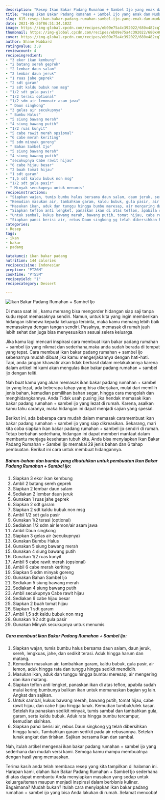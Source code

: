 ```yaml
---
description: "Resep Ikan Bakar Padang Rumahan + Sambel Ijo yang enak dan Mudah Dibuat"
title: "Resep Ikan Bakar Padang Rumahan + Sambel Ijo yang enak dan Mudah Dibuat"
slug: 615-resep-ikan-bakar-padang-rumahan-sambel-ijo-yang-enak-dan-mudah-dibuat
date: 2021-05-26T06:51:34.102Z
image: https://img-global.cpcdn.com/recipes/eb09e75a4c392022/680x482cq70/ikan-bakar-padang-rumahan-sambel-ijo-foto-resep-utama.jpg
thumbnail: https://img-global.cpcdn.com/recipes/eb09e75a4c392022/680x482cq70/ikan-bakar-padang-rumahan-sambel-ijo-foto-resep-utama.jpg
cover: https://img-global.cpcdn.com/recipes/eb09e75a4c392022/680x482cq70/ikan-bakar-padang-rumahan-sambel-ijo-foto-resep-utama.jpg
author: Shane Hubbard
ratingvalue: 3.8
reviewcount: 4
recipeingredient:
- "3 ekor ikan kembung"
- "2 batang sereh geprek"
- "2 lembar daun salam"
- "2 lembar daun jeruk"
- "1 ruas jahe geprek"
- "2 sdt garam"
- "2 sdt kaldu bubuk non msg"
- "1/2 sdt gula pasir"
- "1/2 terasi optional"
- "1/2 sdm air lemonair asam jawa"
- " Daun singkong"
- "3 gelas air secukupnya"
- " Bumbu Halus"
- "5 siung bawang merah"
- "4 siung bawang putih"
- "1/2 ruas kunyit"
- "5 cabe rawit merah opsional"
- "6 cabe merah keriting"
- "5 sdm minyak goreng"
- " Bahan Sambel Ijo"
- "5 siung bawang merah"
- "4 siung bawang putih"
- "secukupnya Cabe rawit hijau"
- "6 cabe hijau besar"
- "2 buah tomat hijau"
- "1 sdt garam"
- "1,5 sdt kaldu bubuk non msg"
- "1/2 sdt gula pasir"
- " Minyak secukupnya untuk menumis"
recipeinstructions:
- "Siapkan wajan, tumis bumbu halus bersama daun salam, daun jeruk, sereh, lengkuas, jahe, dan sedikit terasi. Aduk hingga harum dan matang."
- "Kemudian masukan air, tambahkan garam, kaldu bubuk, gula pasir, air lemon, aduk hingga rata dan tunggu hingga sedikit mendidih."
- "Masukan ikan, aduk dan tunggu hingga bumbu meresap, air mengering dan ikan matang."
- "Siapkan teflon anti lengket, panaskan ikan di atas teflon, apabila sudah mulai kering bumbunya balikan ikan untuk memanaskan bagian yg lain. Angkat dan sajikan."
- "Untuk sambal, kukus bawang merah, bawang putih, tomat hijau, cabe rawit hijau, dan cabe hijau hingga lunak. Kemudian tumbuk/ulek kasar. Setelah itu panaskan sedikit minyak, tumis sambal dan tambahkan gula, garam, serta kaldu bubuk. Aduk rata hingga bumbu tercampur, kemudian sisihkan."
- "Siapkan panci berisi air, rebus Daun singkong yg telah dibersihkan hingga lunak. Tambahkan garam sedikit pada air rebusannya. Setelah lunak angkat dan tiriskan. Sajikan bersama ikan dan sambal."
categories:
- Resep
tags:
- ikan
- bakar
- padang

katakunci: ikan bakar padang 
nutrition: 144 calories
recipecuisine: Indonesian
preptime: "PT26M"
cooktime: "PT55M"
recipeyield: "1"
recipecategory: Dessert

---
```



![Ikan Bakar Padang Rumahan + Sambel Ijo](https://img-global.cpcdn.com/recipes/eb09e75a4c392022/680x482cq70/ikan-bakar-padang-rumahan-sambel-ijo-foto-resep-utama.jpg)

Di masa  saat ini , kamu memang bisa mengorder hidangan siap saji tanpa kudu repot memasaknya sendiri. Namun, untuk kita yang ingin memberikan hidangan istimewa kepada keluarga tercinta, maka kamu memang lebih baik memasaknya dengan tangan sendiri. Pasalnya, memasak di rumah jauh lebih sehat dan juga bisa menyesuaikan sesuai selera keluarga.

Jika kamu lagi mencari inspirasi cara membuat ikan bakar padang rumahan + sambel ijo yang nikmat dan sederhana,maka anda sudah berada di tempat yang tepat. Cara membuat ikan bakar padang rumahan + sambel ijo  sebenarnya mudah dibuat jika kamu mengerjakannya dengan hati-hati. Tapi, anda jangan khawatir akan tidak berhasil dalam melakukannya 
karena dalam artikel ini kami akan mengulas ikan bakar padang rumahan + sambel ijo dengan teliti.  



Nah buat kamu yang akan memasak ikan bakar padang rumahan + sambel ijo yang lezat, ada beberapa tahap yang bisa dikerjakan, mulai dari memilih jenis bahan, kemudian pemilihan bahan segar, hingga cara mengolah dan menghidangkannya. Anda Tidak usah pusing jika hendak memasak ikan bakar padang rumahan + sambel ijo yang lezat di rumah. Karena, asalkan kamu  tahu caranya, maka hidangan ini dapat menjadi sajian yang spesial.

Berikut ini, ada beberapa cara mudah dalam memasak caramembuat ikan bakar padang rumahan + sambel ijo yang siap dikreasikan. Sekarang, mari kita coba siapkan ikan bakar padang rumahan + sambel ijo sendiri di rumah. Tetap berbahan sederhana, hidangan ini dapat memberi manfaat dalam membantu menjaga kesehatan tubuh kita. Anda bisa menyiapkan Ikan Bakar Padang Rumahan + Sambel Ijo memakai 29 jenis bahan dan 6 tahap pembuatan. Berikut ini cara untuk membuat hidangannya.

<!--inarticleads1-->

##### Bahan-bahan dan bumbu yang dibutuhkan untuk pembuatan Ikan Bakar Padang Rumahan + Sambel Ijo:

1. Siapkan 3 ekor ikan kembung
1. Ambil 2 batang sereh geprek
1. Siapkan 2 lembar daun salam
1. Sediakan 2 lembar daun jeruk
1. Gunakan 1 ruas jahe geprek
1. Siapkan 2 sdt garam
1. Siapkan 2 sdt kaldu bubuk non msg
1. Ambil 1/2 sdt gula pasir
1. Gunakan 1/2 terasi (optional)
1. Sediakan 1/2 sdm air lemon/air asam jawa
1. Ambil  Daun singkong
1. Siapkan 3 gelas air (secukupnya)
1. Gunakan  Bumbu Halus
1. Gunakan 5 siung bawang merah
1. Gunakan 4 siung bawang putih
1. Gunakan 1/2 ruas kunyit
1. Ambil 5 cabe rawit merah (opsional)
1. Ambil 6 cabe merah keriting
1. Siapkan 5 sdm minyak goreng
1. Gunakan  Bahan Sambel Ijo
1. Sediakan 5 siung bawang merah
1. Sediakan 4 siung bawang putih
1. Ambil secukupnya Cabe rawit hijau
1. Sediakan 6 cabe hijau besar
1. Siapkan 2 buah tomat hijau
1. Siapkan 1 sdt garam
1. Ambil 1,5 sdt kaldu bubuk non msg
1. Gunakan 1/2 sdt gula pasir
1. Gunakan  Minyak secukupnya untuk menumis




<!--inarticleads2-->

##### Cara membuat Ikan Bakar Padang Rumahan + Sambel Ijo:

1. Siapkan wajan, tumis bumbu halus bersama daun salam, daun jeruk, sereh, lengkuas, jahe, dan sedikit terasi. Aduk hingga harum dan matang.
1. Kemudian masukan air, tambahkan garam, kaldu bubuk, gula pasir, air lemon, aduk hingga rata dan tunggu hingga sedikit mendidih.
1. Masukan ikan, aduk dan tunggu hingga bumbu meresap, air mengering dan ikan matang.
1. Siapkan teflon anti lengket, panaskan ikan di atas teflon, apabila sudah mulai kering bumbunya balikan ikan untuk memanaskan bagian yg lain. Angkat dan sajikan.
1. Untuk sambal, kukus bawang merah, bawang putih, tomat hijau, cabe rawit hijau, dan cabe hijau hingga lunak. Kemudian tumbuk/ulek kasar. Setelah itu panaskan sedikit minyak, tumis sambal dan tambahkan gula, garam, serta kaldu bubuk. Aduk rata hingga bumbu tercampur, kemudian sisihkan.
1. Siapkan panci berisi air, rebus Daun singkong yg telah dibersihkan hingga lunak. Tambahkan garam sedikit pada air rebusannya. Setelah lunak angkat dan tiriskan. Sajikan bersama ikan dan sambal.




Nah, itulah artikel mengenai  ikan bakar padang rumahan + sambel ijo  yang sederhana dan mudah versi kami. Semoga kamu mampu membuatnya dengan hasil yang memuaskan. 

Terima kasih anda telah membaca resep yang kita tampilkan di halaman ini. Harapan kami, olahan  Ikan Bakar Padang Rumahan + Sambel Ijo sederhana di atas dapat membantu Anda menyiapkan masakan yang sedap untuk keluarga/teman maupun menjadi inspirasi dalam berbisnis kuliner. Bagaimana? Mudah bukan? Itulah cara menyiapkan ikan bakar padang rumahan + sambel ijo yang bisa Anda lakukan di rumah. Selamat mencoba!

